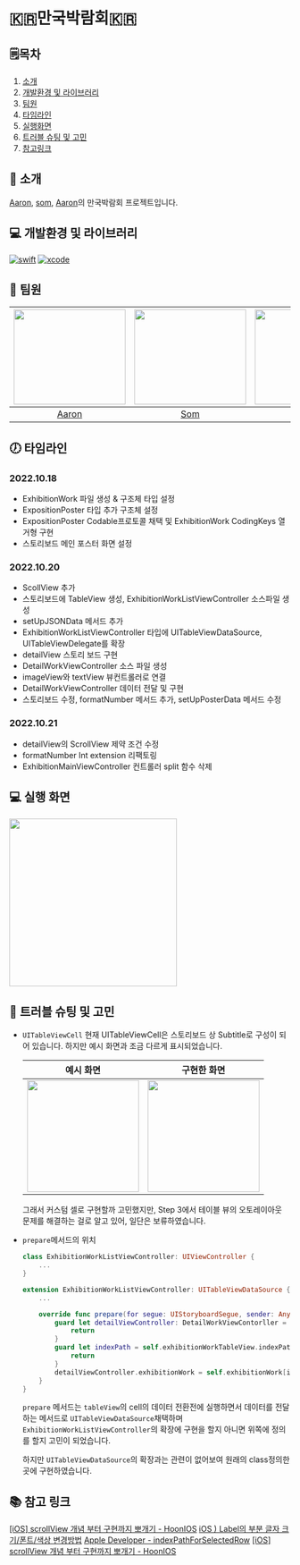 # 🇰🇷만국박람회🇰🇷

## 🗒︎목차
1. [소개](#-소개)
2. [개발환경 및 라이브러리](#-개발환경-및-라이브러리)
3. [팀원](#-팀원)
4. [타임라인](#-타임라인)
5. [실행화면](#-실행-화면)
6. [트러블 슈팅 및 고민](#-트러블-슈팅-및-고민)
7. [참고링크](#-참고-링크)


## 👋 소개
[Aaron](https://github.com/KyoPak), [som](https://github.com/jsa0224), [Aaron](https://github.com/Hashswim)의 만국박람회 프로젝트입니다.


## 💻 개발환경 및 라이브러리
[![swift](https://img.shields.io/badge/swift-5.6-orange)]()
[![xcode](https://img.shields.io/badge/Xcode-13.4.1-blue)]()




## 🧑 팀원
|<img src = "https://i.imgur.com/I8UdM0C.png" width=200 height=170>|<img src = "https://i.imgur.com/Q2htdu3.png" width=200 height=170>|<img src = "https://i.imgur.com/JxcVVie.png" width=200 height=170>| 
|:--:|:--:|:--:|
|[Aaron](https://github.com/hashswim)|[Som](https://github.com/jsa0224)|[Stone](https://github.com/lws2269)|
 

## 🕖 타임라인
### 2022.10.18
- ExhibitionWork 파일 생성 & 구조체 타입 설정
- ExpositionPoster 타입 추가 구조체 설정
- ExpositionPoster Codable프로토콜 채택 및 ExhibitionWork CodingKeys 열거형 구현
- 스토리보드 메인 포스터 화면 설정

### 2022.10.20
- ScollView 추가
- 스토리보드에 TableView 생성, ExhibitionWorkListViewController 소스파일 생성
- setUpJSONData 메서드 추가
- ExhibitionWorkListViewController 타입에 UITableViewDataSource, UITableViewDelegate를 확장
- detailView 스토리 보드 구현
- DetailWorkViewController 소스 파일 생성
- imageView와 textView 뷰컨트롤러로 연결
- DetailWorkViewController 데이터 전달 및 구현
- 스토리보드 수정, formatNumber 메서드 추가, setUpPosterData 메서드 수정

### 2022.10.21
- detailView의 ScrollView 제약 조건 수정
- formatNumber Int extension 리팩토링
- ExhibitionMainViewController 컨트롤러 split 함수 삭제

## 💻 실행 화면 

<img src="https://i.imgur.com/rPGG5NG.gif" width="300px">

## 🎯 트러블 슈팅 및 고민
- `UITableViewCell`
현재 UITableViewCell은 스토리보드 상 Subtitle로 구성이 되어 있습니다. 하지만 예시 화면과 조금 다르게 표시되었습니다.

    |예시 화면|구현한 화면|
    |:---:|:---:|
    |<img src="https://i.imgur.com/M97gnD7.png" width="200px">|<img src="https://i.imgur.com/5w491aM.png" width="200px">|

    그래서 커스텀 셀로 구현할까 고민했지만, Step 3에서 테이블 뷰의 오토레이아웃 문제를 해결하는 걸로 알고 있어, 일단은 보류하였습니다. 

- `prepare`메서드의 위치
    ```swift
    class ExhibitionWorkListViewController: UIViewController {
        ...
    }

    extension ExhibitionWorkListViewController: UITableViewDataSource {
        ...

        override func prepare(for segue: UIStoryboardSegue, sender: Any?)     {
            guard let detailViewController: DetailWorkViewContorller = segue.destination as? DetailWorkViewContorller else {
                return
            }
            guard let indexPath = self.exhibitionWorkTableView.indexPathForSelectedRow else {
                return
            }
            detailViewController.exhibitionWork = self.exhibitionWork[indexPath.row]
        }
    }
    ```
    `prepare` 메서드는 `tableView`의 cell의 데이터 전환전에 실행하면서 데이터를 전달하는 메서드로 `UITableViewDataSource`채택하며 `ExhibitionWorkListViewController`의 확장에 구현을 할지 아니면 위쪽에 정의를 할지 고민이 되었습니다.

    하지만 `UITableViewDataSource`의 확장과는 관련이 없어보여 원래의 class정의한 곳에 구현하였습니다.


## 📚 참고 링크

[[iOS] scrollView 개념 부터 구현까지 뽀개기 - HoonIOS](https://boidevelop.tistory.com/100)
[iOS ) Label의 부분 글자 크기/폰트/색상 변경방법](https://zeddios.tistory.com/300)
[Apple Developer - indexPathForSelectedRow](https://developer.apple.com/documentation/uikit/uitableview/1615000-indexpathforselectedrow)
[[iOS] scrollView 개념 부터 구현까지 뽀개기 - HoonIOS](https://boidevelop.tistory.com/100)
